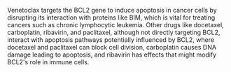 Venetoclax targets the BCL2 gene to induce apoptosis in cancer cells by disrupting its interaction with proteins like BIM, which is vital for treating cancers such as chronic lymphocytic leukemia. Other drugs like docetaxel, carboplatin, ribavirin, and paclitaxel, although not directly targeting BCL2, interact with apoptosis pathways potentially influenced by BCL2, where docetaxel and paclitaxel can block cell division, carboplatin causes DNA damage leading to apoptosis, and ribavirin has effects that might modify BCL2's role in immune cells.